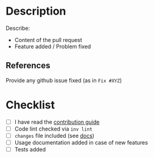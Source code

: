 # Description

Describe:

* Content of the pull request
* Feature added / Problem fixed

## References

Provide any github issue fixed (as in ``Fix #XYZ``)

# Checklist

* [ ] I have read the [contribution guide](https://python-taiga.readthedocs.io/en/latest/contributing.html)
* [ ] Code lint checked via `inv lint`
* [ ] ``changes`` file included (see [docs](https://python-taiga.readthedocs.io/en/latest/contributing.html#pull-request-guidelines))
* [ ] Usage documentation added in case of new features
* [ ] Tests added

